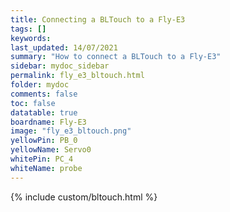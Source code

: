 ```yaml
---
title: Connecting a BLTouch to a Fly-E3
tags: []
keywords: 
last_updated: 14/07/2021
summary: "How to connect a BLTouch to a Fly-E3"
sidebar: mydoc_sidebar
permalink: fly_e3_bltouch.html
folder: mydoc
comments: false
toc: false
datatable: true
boardname: Fly-E3
image: "fly_e3_bltouch.png"
yellowPin: PB_0
yellowName: Servo0
whitePin: PC_4
whiteName: probe
---
```


{% include custom/bltouch.html %}